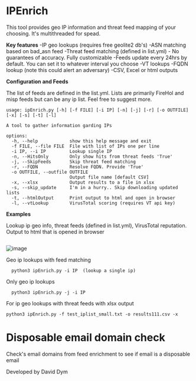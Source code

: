 # IPEnrich

This tool provides geo IP information and threat feed mapping of your choosing. It's multithreaded for spead.

**Key features**
-IP geo lookups (requires free geolite2 db's)
-ASN matching based on bad_asn feed
-Threat feed matching (defined in list.yml) - No guarantees of accuracy. Fully customizable
  -Feeds update every 24hrs by default. You can set it to whatever interval you choose
-VT lookups
-FQDN lookup (note this could alert an adversary)
-CSV, Excel or html outputs

**Configuration and Feeds**

The list of feeds are defined in the list.yml. Lists are primarily FireHol and misp feeds but can be any ip list.  Feel free to suggest more.

```
usage: ipEnrich.py [-h] [-f FILE] [-i IP] [-n] [-j] [-r] [-o OUTFILE] [-x] [-s] [-t] [-l]

A tool to gather information garding IPs

options:
  -h, --help            show this help message and exit
  -f FILE, --file FILE  File with list of IPs one per line
  -i IP, --i IP         Lookup single IP
  -n, --HitsOnly        Only show hits from threat feeds 'True'
  -j, --SkipFeeds       Skip threat feed matching
  -r, --FQDN            Resolve FQDN. Provide 'True'
  -o OUTFILE, --outfile OUTFILE
                        Output file name [default CSV]
  -x, --xlsx            Output results to a file in xlsx
  -s, --skip_update     I'm in a hurry.. Skip downloading updated lists
  -t, --htmlOutput      Print output to html and open in browser
  -l, --vtLookup        VirusTotal scoring (requires VT api key)
```

**Examples** 

Lookup ip geo info, threat feeds (defined in list.yml), VirusTotal reputation. Output to html that is opened in browser
``` python .\ipEnrich.py -f .\testlist.txt -l -t
```
![image](https://github.com/easymetadata/IPTools/assets/5246428/f6f2f9f2-2fad-4834-aa30-de4696a17aa9)



Geo ip lookups with feed matching 
```  python3 ipEnrich.py -f file.txt (use a list of ip's from a file)
  python3 ipEnrich.py -i IP  (lookup a single ip)
```

Only geo ip lookups
```  python3 ipEnrich.py -j -f file.txt 
  python3 ipEnrich.py -j -i IP 
```

For ip geo lookups with threat feeds with xlsx output 
```
python3 ipEnrich.py -f test_iplist_small.txt -o results111.csv -x 
```

# Disposable email domain check

Check's email domains from feed enrichment to see if email is a disposable email

Developed by David Dym
